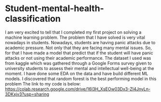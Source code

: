 # Student-mental-health-classification
I am very excited to tell that I completed my first project on solving a machine learning problem.
The problem that I have solved is very vital nowadays in students. 
Nowadays, students are having panic attacks due to academic pressure. Not only that they are facing many mental issues. So, for that I have made a model that predict that if the student will have panic attacks or not using their academic performance.
The dataset I used was from kaggle which was gathered through a Google Forms survey given to university students to assess their mental and intellectual well-being at the moment.
I have done some EDA on the data and have build different ML models.
I discovered that random forest is the best performing model in this problem 
The link to my code is below: https://colab.research.google.com/drive/16I3H_XsEOw03Dx3-ZI4JnyLn-3DKxjv3?usp=sharing 
